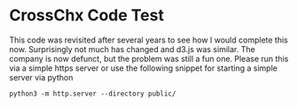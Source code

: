 # CrossChx Code Test

This code was revisited after several years to see how I would complete this now. Surprisingly not much has changed and d3.js was similar. The company is now defunct, but the problem was still a fun one. Please run this via a simple https server or use the following snippet for starting a simple server via python

`python3 -m http.server --directory public/`
